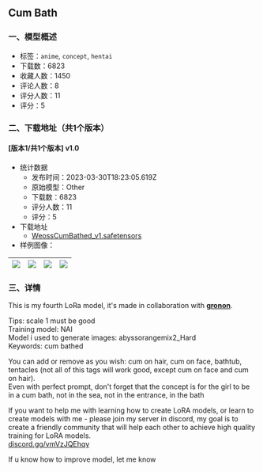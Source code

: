 ## Cum Bath
### 一、模型概述

- 标签：`anime`, `concept`, `hentai`
- 下载数：6823
- 收藏人数：1450
- 评论人数：8
- 评分人数：11
- 评分：5

### 二、下载地址（共1个版本）

#### [版本1/共1个版本] v1.0

- 统计数据
  - 发布时间：2023-03-30T18:23:05.619Z
  - 原始模型：Other
  - 下载数：6823
  - 评分人数：11
  - 评分：5
- 下载地址
  - [WeossCumBathed_v1.safetensors](https://civitai.com/api/download/models/32097)
- 样例图像：

| <img src="https://image.civitai.com/xG1nkqKTMzGDvpLrqFT7WA/e19dc61d-de18-478f-e60f-989abeef1e00/width=450/365301.jpeg" /> | <img src="https://image.civitai.com/xG1nkqKTMzGDvpLrqFT7WA/97c746e9-ae3d-4a8a-ca36-ac11f93ad400/width=450/365307.jpeg" /> | <img src="https://image.civitai.com/xG1nkqKTMzGDvpLrqFT7WA/88ec6e3e-8f18-4442-cac6-ec9e20f7c500/width=450/365306.jpeg" /> | <img src="https://image.civitai.com/xG1nkqKTMzGDvpLrqFT7WA/1383b052-e1ac-455e-33b0-1a325a1cca00/width=450/365305.jpeg" /> |
| ---- | ---- | ---- | ---- |


### 三、详情
<p>This is my fourth LoRa model, it's made in collaboration with <a target="_blank" rel="ugc" href="https://civitai.com/user/gronon"><strong>gronon</strong></a>.</p><p>Tips: scale 1 must be good<br />Training model: NAI<br />Model i used to generate images: abyssorangemix2_Hard<br />Keywords: cum bathed</p><p>You can add or remove as you wish: cum on hair, cum on face, bathtub, tentacles (not all of this tags will work good, except cum on face and cum on hair).<br />Even with perfect prompt, don't forget that the concept is for the girl to be in a cum bath, not in the sea, not in the entrance, in the bath</p><p></p><p>If you want to help me with learning how to create LoRA models, or learn to create models with me - please join my server in discord, my goal is to create a friendly community that will help each other to achieve high quality training for LoRA models.<br /><a target="_blank" rel="ugc" href="https://discord.gg/vmVzJQEhqy">discord.gg/vmVzJQEhqy</a></p><p></p><p>If u know how to improve model, let me know</p>